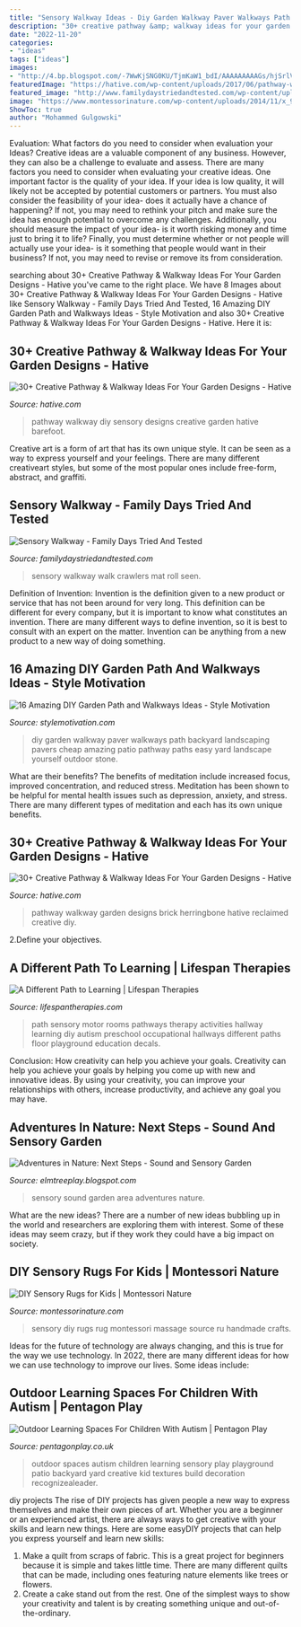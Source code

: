 ```yaml
---
title: "Sensory Walkway Ideas - Diy Garden Walkway Paver Walkways Path Backyard Landscaping Pavers Cheap Amazing Patio Pathway Paths Easy Yard Landscape Yourself Outdoor Stone"
description: "30+ creative pathway &amp; walkway ideas for your garden designs"
date: "2022-11-20"
categories:
- "ideas"
tags: ["ideas"]
images:
- "http://4.bp.blogspot.com/-7WwKjSNG0KU/TjmKaW1_bdI/AAAAAAAAAGs/hjSrlVpQrzA/s1600/IMG_2320.jpg"
featuredImage: "https://hative.com/wp-content/uploads/2017/06/pathway-walkway/14-pathway-walkway-diy-ideas-tutorials.jpg"
featured_image: "http://www.familydaystriedandtested.com/wp-content/uploads/2017/02/DSC_0555-1024x925.jpg"
image: "https://www.montessorinature.com/wp-content/uploads/2014/11/x_9017932b.jpg"
ShowToc: true
author: "Mohammed Gulgowski"
---
```



Evaluation: What factors do you need to consider when evaluation your Ideas?
Creative ideas are a valuable component of any business. However, they can also be a challenge to evaluate and assess. There are many factors you need to consider when evaluating your creative ideas. 
One important factor is the quality of your idea. If your idea is low quality, it will likely not be accepted by potential customers or partners. You must also consider the feasibility of your idea- does it actually have a chance of happening? If not, you may need to rethink your pitch and make sure the idea has enough potential to overcome any challenges. Additionally, you should measure the impact of your idea- is it worth risking money and time just to bring it to life? Finally, you must determine whether or not people will actually use your idea- is it something that people would want in their business? If not, you may need to revise or remove its from consideration.

	

		
searching about 30+ Creative Pathway &amp; Walkway Ideas For Your Garden Designs - Hative you've came to the right place. We have 8 Images about 30+ Creative Pathway &amp; Walkway Ideas For Your Garden Designs - Hative like Sensory Walkway - Family Days Tried And Tested, 16 Amazing DIY Garden Path and Walkways Ideas - Style Motivation and also 30+ Creative Pathway &amp; Walkway Ideas For Your Garden Designs - Hative. Here it is:
		
    
## 30+ Creative Pathway &amp; Walkway Ideas For Your Garden Designs - Hative

<img loading=lazy src="http://hative.com/wp-content/uploads/2017/06/pathway-walkway/6-pathway-walkway-diy-ideas-tutorials.jpg" onerror="this.onerror=null;this.src='https://tse1.mm.bing.net/th?id=OIP.3nzDaAYWTxWZCvCzACDqOQHabU&amp;pid=15.1';" alt="30+ Creative Pathway &amp; Walkway Ideas For Your Garden Designs - Hative">

_Source: hative.com_

>pathway walkway diy sensory designs creative garden hative barefoot. 

	

Creative art is a form of art that has its own unique style. It can be seen as a way to express yourself and your feelings. There are many different creativeart styles, but some of the most popular ones include free-form, abstract, and graffiti.

    
## Sensory Walkway - Family Days Tried And Tested

<img loading=lazy src="http://www.familydaystriedandtested.com/wp-content/uploads/2017/02/DSC_0555-1024x925.jpg" onerror="this.onerror=null;this.src='https://tse1.mm.bing.net/th?id=OIP.sOdudlgjVzvNsAkG-fTsGwEsEO&amp;pid=15.1';" alt="Sensory Walkway - Family Days Tried And Tested">

_Source: familydaystriedandtested.com_

>sensory walkway walk crawlers mat roll seen. 

	

Definition of Invention:
Invention is the definition given to a new product or service that has not been around for very long. This definition can be different for every company, but it is important to know what constitutes an invention. There are many different ways to define invention, so it is best to consult with an expert on the matter. Invention can be anything from a new product to a new way of doing something.

    
## 16 Amazing DIY Garden Path And Walkways Ideas - Style Motivation

<img loading=lazy src="https://craftsonfire.com/wp-content/uploads/2019/02/DIY-Garden-Paver-Walkway.jpg" onerror="this.onerror=null;this.src='https://tse2.mm.bing.net/th?id=OIP.msvNhg5pyGH6EPOOH9UaMwHaJw&amp;pid=15.1';" alt="16 Amazing DIY Garden Path and Walkways Ideas - Style Motivation">

_Source: stylemotivation.com_

>diy garden walkway paver walkways path backyard landscaping pavers cheap amazing patio pathway paths easy yard landscape yourself outdoor stone. 

	

What are their benefits?
The benefits of meditation include increased focus, improved concentration, and reduced stress. Meditation has been shown to be helpful for mental health issues such as depression, anxiety, and stress. There are many different types of meditation and each has its own unique benefits.

    
## 30+ Creative Pathway &amp; Walkway Ideas For Your Garden Designs - Hative

<img loading=lazy src="https://hative.com/wp-content/uploads/2017/06/pathway-walkway/14-pathway-walkway-diy-ideas-tutorials.jpg" onerror="this.onerror=null;this.src='https://tse3.mm.bing.net/th?id=OIP.6reaBPWCuIJyGKXFkqOZ5wHaJ3&amp;pid=15.1';" alt="30+ Creative Pathway &amp; Walkway Ideas For Your Garden Designs - Hative">

_Source: hative.com_

>pathway walkway garden designs brick herringbone hative reclaimed creative diy. 

	

2.Define your objectives.

    
## A Different Path To Learning | Lifespan Therapies

<img loading=lazy src="https://lifespantherapies.com/wp-content/uploads/2019/03/Sensory-Path-Pinterest-169x300.jpg" onerror="this.onerror=null;this.src='https://tse4.mm.bing.net/th?id=OIP.XAgyx_Eh4eSDDl_X_4PsWwAAAA&amp;pid=15.1';" alt="A Different Path to Learning | Lifespan Therapies">

_Source: lifespantherapies.com_

>path sensory motor rooms pathways therapy activities hallway learning diy autism preschool occupational hallways different paths floor playground education decals. 

	

Conclusion: How creativity can help you achieve your goals.
Creativity can help you achieve your goals by helping you come up with new and innovative ideas. By using your creativity, you can improve your relationships with others, increase productivity, and achieve any goal you may have.

    
## Adventures In Nature: Next Steps - Sound And Sensory Garden

<img loading=lazy src="http://4.bp.blogspot.com/-7WwKjSNG0KU/TjmKaW1_bdI/AAAAAAAAAGs/hjSrlVpQrzA/s1600/IMG_2320.jpg" onerror="this.onerror=null;this.src='https://tse1.mm.bing.net/th?id=OIP.r1OVGNc9S3fArjbXBtPHfAHaFj&amp;pid=15.1';" alt="Adventures in Nature: Next Steps - Sound and Sensory Garden">

_Source: elmtreeplay.blogspot.com_

>sensory sound garden area adventures nature. 

	

What are the new ideas?
There are a number of new ideas bubbling up in the world and researchers are exploring them with interest. Some of these ideas may seem crazy, but if they work they could have a big impact on society.

    
## DIY Sensory Rugs For Kids | Montessori Nature

<img loading=lazy src="https://www.montessorinature.com/wp-content/uploads/2014/11/x_9017932b.jpg" onerror="this.onerror=null;this.src='https://tse2.mm.bing.net/th?id=OIP.lkJPl2pj3vX5DJUnbtZwpwHaFw&amp;pid=15.1';" alt="DIY Sensory Rugs for Kids | Montessori Nature">

_Source: montessorinature.com_

>sensory diy rugs rug montessori massage source ru handmade crafts. 

	

Ideas for the future of technology are always changing, and this is true for the way we use technology. In 2022, there are many different ideas for how we can use technology to improve our lives. Some ideas include: 

    
## Outdoor Learning Spaces For Children With Autism | Pentagon Play

<img loading=lazy src="https://content.pentagonplay.co.uk/completed-photos/18213/1892/Body/sensory-play-equipment-sen.jpg" onerror="this.onerror=null;this.src='https://tse3.mm.bing.net/th?id=OIP.WieNP_6GLsJaBo97G3Xn7AHaFj&amp;pid=15.1';" alt="Outdoor Learning Spaces For Children With Autism | Pentagon Play">

_Source: pentagonplay.co.uk_

>outdoor spaces autism children learning sensory play playground patio backyard yard creative kid textures build decoration recognizealeader. 

	

diy projects
The rise of DIY projects has given people a new way to express themselves and make their own pieces of art. Whether you are a beginner or an experienced artist, there are always ways to get creative with your skills and learn new things. Here are some easyDIY projects that can help you express yourself and learn new skills:
1) Make a quilt from scraps of fabric. This is a great project for beginners because it is simple and takes little time. There are many different quilts that can be made, including ones featuring nature elements like trees or flowers.
2) Create a cake stand out from the rest. One of the simplest ways to show your creativity and talent is by creating something unique and out-of-the-ordinary.

